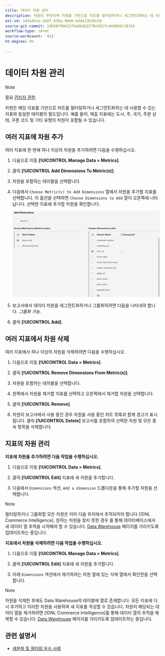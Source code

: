 ```yaml
---
title: 데이터 차원 관리
description: 차원이 무엇이며 지표를 기반으로 차트를 필터링하거나 세그먼트화하는 데 사용할 수 있는지 알아봅니다.
exl-id: 143a4b1e-2e6f-438a-90e6-bdda13b39cb9
source-git-commit: 2db58f4b612fda9bdb2570e582fcde89ddc18154
workflow-type: tm+mt
source-wordcount: '412'
ht-degree: 0%

---
```


# 데이터 차원 관리

>[!NOTE]
>
>필요 [관리자 권한](../../administrator/user-management/user-management.md).

차원은 해당 지표를 기반으로 차트를 필터링하거나 세그먼트화하는 데 사용할 수 있는 지표와 동일한 테이블의 필드입니다. 예를 들어, 매출 지표에는 도시, 주, 국가, 주문 상태, 쿠폰 코드 및 기타 유형의 차원이 포함될 수 있습니다.

## 여러 지표에 차원 추가

여러 지표에 한 번에 하나 이상의 차원을 추가하려면 다음을 수행하십시오.

1. 다음으로 이동 **[!UICONTROL Manage Data > Metrics]**.

1. 클릭 **[!UICONTROL Add Dimensions To Metric(s)]**.

1. 차원을 포함하는 테이블을 선택합니다.

1. 다음에서 `Choose Metric(s) to Add Dimensions` 열에서 차원을 추가할 지표를 선택합니다. 이 옵션을 선택하면 `Choose Dimensions to Add` 열이 오른쪽에 나타납니다. 선택한 지표에 추가할 차원을 확인합니다.

   ![](../../assets/Add_Dimensions.png)

1. 보고서에서 데이터 차원을 세그먼트화하거나 그룹화하려면 다음을 나타내야 합니다. _그룹화 가능_.

1. 클릭 **[!UICONTROL Add]**.

## 여러 지표에서 차원 삭제

여러 지표에서 하나 이상의 차원을 삭제하려면 다음을 수행하십시오.

1. 다음으로 이동 **[!UICONTROL Data > Metrics]**.

1. 클릭 **[!UICONTROL Remove Dimensions From Metric(s)]**.

1. 차원을 포함하는 테이블을 선택합니다.

1. 왼쪽에서 차원을 제거할 지표를 선택하고 오른쪽에서 제거할 차원을 선택합니다.

1. 클릭 **[!UICONTROL Remove]**.

1. 차원이 보고서에서 사용 중인 경우 차원을 사용 중인 차트 목록과 함께 경고가 표시됩니다. 클릭 **[!UICONTROL Delete]** 보고서를 포함하여 선택한 차원 및 모든 종속 항목을 삭제합니다.

## 지표의 차원 관리

**지표에 차원을 추가하려면 다음 작업을 수행하십시오.**

1. 다음으로 이동 **[!UICONTROL Data > Metrics]**.

1. 클릭 **[!UICONTROL Edit]** 지표에 새 차원을 추가합니다.

1. 다음에서 `Dimensions` 섹션, `Add a dimension` 드롭다운을 통해 추가할 차원을 선택합니다.

>[!NOTE]
>
>필터링하거나 그룹화할 모든 차원은 이미 다음 위치에서 추적되어야 합니다 [!DNL Commerce Intelligence]. 원하는 차원을 찾지 못한 경우 를 통해 데이터베이스에서 새 데이터 열 추적을 시작해야 할 수 있습니다. [Data Warehouse](../data-warehouse-mgr/tour-dwm.md) 페이지를 가리키도록 업데이트하는 중입니다.


**지표에서 차원을 삭제하려면 다음 작업을 수행하십시오.**

1. 다음으로 이동 **[!UICONTROL Manage Data > Metrics]**.

1. 클릭 **[!UICONTROL Edit]** 지표에 새 차원을 추가합니다.

1. 아래 `Dimensions` 섹션에서 제거하려는 차원 옆에 있는 삭제 열에서 확인란을 선택합니다.

>[!NOTE]
>
>차원을 삭제한 후에도 Data Warehouse의 테이블에 열로 존재합니다. 모든 지표에 다시 추가하고 이러한 차원을 사용하여 새 지표를 작성할 수 있습니다. 차원이 해당되는 데이터 열을 제거하려면 [!DNL Commerce Intelligence]를 통해 데이터 열의 추적을 해제할 수 있습니다. [Data Warehouse](../data-warehouse-mgr/tour-dwm.md) 페이지를 가리키도록 업데이트하는 중입니다.

## 관련 설명서

* [세분화 및 필터링 우수 사례](../../best-practices/segment-filter.md)
